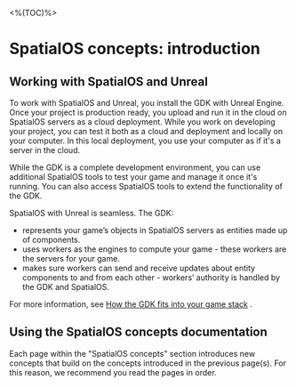 <%(TOC)%>
# SpatialOS concepts: introduction

## Working with SpatialOS and Unreal

To work with SpatialOS and Unreal, you install the GDK with Unreal Engine. Once your project is production ready, you upload and run it in the cloud on SpatialOS servers as a cloud deployment. While you work on developing your project, you can test it both as a cloud and deployment and locally on your computer. In this local deployment, you use your computer as if it's a server in the cloud.

While the GDK is a complete development environment, you can use additional SpatialOS tools to test your game and manage it once it's running. You can also access SpatialOS tools to extend the functionality of the GDK.

SpatialOS with Unreal is seamless. The GDK:

* represents your game’s objects in SpatialOS servers as entities made up of components.
* uses workers as the engines to compute your game - these workers are the servers for your game.
* makes sure workers can send and receive updates about entity components to and from each other - workers’ authority is handled by the GDK and SpatialOS.

For more information, see [How the GDK fits into your game stack]({{urlRoot}}/content/technical-overview/how-the-gdk-fits-in)
.
## Using the SpatialOS concepts documentation

Each page within the "SpatialOS concepts" section introduces new concepts that build on the concepts introduced in the previous page(s). For this reason, we recommend you read the pages in order.